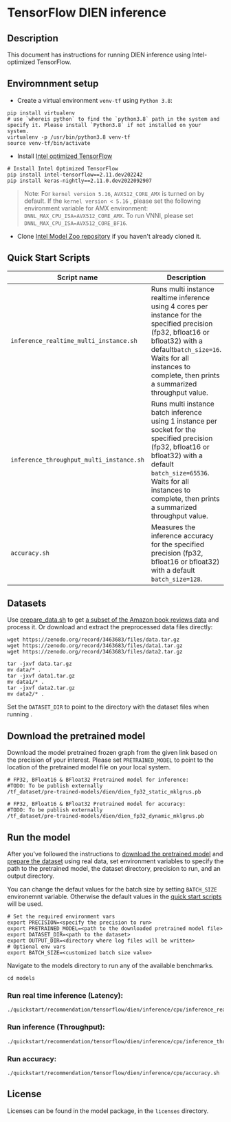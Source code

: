 <!--- 0. Title -->
# TensorFlow DIEN inference

<!-- 10. Description -->
## Description

This document has instructions for running DIEN inference using
Intel-optimized TensorFlow.

## Enviromnment setup

* Create a virtual environment `venv-tf` using `Python 3.8`:
```
pip install virtualenv
# use `whereis python` to find the `python3.8` path in the system and specify it. Please install `Python3.8` if not installed on your system.
virtualenv -p /usr/bin/python3.8 venv-tf
source venv-tf/bin/activate
```

* Install [Intel optimized TensorFlow](https://pypi.org/project/intel-tensorflow/2.11.dev202242/)
```
# Install Intel Optimized TensorFlow
pip install intel-tensorflow==2.11.dev202242
pip install keras-nightly==2.11.0.dev2022092907
```
> Note: For `kernel version 5.16`, `AVX512_CORE_AMX` is turned on by default. If the `kernel version < 5.16` , please set the following environment variable for AMX environment: `DNNL_MAX_CPU_ISA=AVX512_CORE_AMX`. To run VNNI, please set `DNNL_MAX_CPU_ISA=AVX512_CORE_BF16`.

* Clone [Intel Model Zoo repository](https://github.com/IntelAI/models) if you haven't already cloned it.

<!--- 40. Quick Start Scripts -->
## Quick Start Scripts

| Script name | Description |
|-------------|-------------|
| `inference_realtime_multi_instance.sh` | Runs multi instance realtime inference using 4 cores per instance for the specified precision (fp32, bfloat16 or bfloat32) with a default`batch_size=16`. Waits for all instances to complete, then prints a summarized throughput value. |
| `inference_throughput_multi_instance.sh` | Runs multi instance batch inference using 1 instance per socket for the specified precision (fp32, bfloat16 or bfloat32) with a default `batch_size=65536`. Waits for all instances to complete, then prints a summarized throughput value. |
| `accuracy.sh` | Measures the inference accuracy for the specified precision (fp32, bfloat16 or bfloat32) with a default `batch_size=128`. |

<!--- 30. Datasets -->
## Datasets

Use [prepare_data.sh](https://github.com/alibaba/ai-matrix/blob/master/macro_benchmark/DIEN_TF2/prepare_data.sh) to get [a subset of the Amazon book reviews data](http://snap.stanford.edu/data/amazon/productGraph/categoryFiles/) and process it.
Or download and extract the preprocessed data files directly:
```
wget https://zenodo.org/record/3463683/files/data.tar.gz
wget https://zenodo.org/record/3463683/files/data1.tar.gz
wget https://zenodo.org/record/3463683/files/data2.tar.gz

tar -jxvf data.tar.gz
mv data/* .
tar -jxvf data1.tar.gz
mv data1/* .
tar -jxvf data2.tar.gz
mv data2/* .
```
Set the `DATASET_DIR` to point to the directory with the dataset files when running <model name>.

## Download the pretrained model
Download the model pretrained frozen graph from the given link based on the precision of your interest. Please set `PRETRAINED_MODEL` to point to the location of the pretrained model file on your local system.
```
# FP32, BFloat16 & BFloat32 Pretrained model for inference:
#TODO: To be publish externally
/tf_dataset/pre-trained-models/dien/dien_fp32_static_mklgrus.pb

# FP32, BFloat16 & BFloat32 Pretrained model for accuracy:
#TODO: To be publish externally
/tf_dataset/pre-trained-models/dien/dien_fp32_dynamic_mklgrus.pb
```

## Run the model

After you've followed the instructions to [download the pretrained model](#download-the-pretrained-model)
and [prepare the dataset](#datasets) using real data, set environment variables to
specify the path to the pretrained model, the dataset directory, precision to run, and an output directory.

You can change the defaut values for the batch size by setting `BATCH_SIZE` environemnt variable. Otherwise the default values in the [quick start scripts](#quick-start-scripts) will be used.

```
# Set the required environment vars
export PRECISION=<specify the precision to run>
export PRETRAINED_MODEL=<path to the downloaded pretrained model file>
export DATASET_DIR=<path to the dataset>
export OUTPUT_DIR=<directory where log files will be written>
# Optional env vars
export BATCH_SIZE=<customized batch size value>
```

Navigate to the models directory to run any of the available benchmarks.
```
cd models
```
### Run real time inference (Latency):
```
./quickstart/recommendation/tensorflow/dien/inference/cpu/inference_realtime_multi_instance.sh
```

### Run inference (Throughput):
```
./quickstart/recommendation/tensorflow/dien/inference/cpu/inference_throughput_multi_instance.sh
```

### Run accuracy:
```
./quickstart/recommendation/tensorflow/dien/inference/cpu/accuracy.sh
```

<!--- 80. License -->
## License

Licenses can be found in the model package, in the `licenses` directory.
